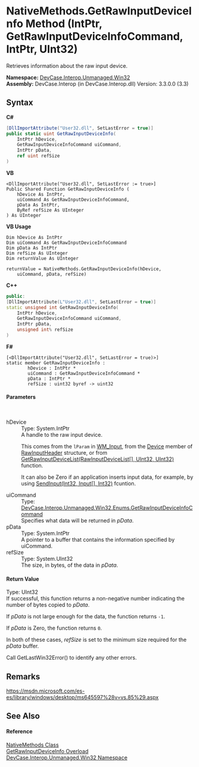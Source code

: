 # NativeMethods.GetRawInputDeviceInfo Method (IntPtr, GetRawInputDeviceInfoCommand, IntPtr, UInt32)
 

Retrieves information about the raw input device.

**Namespace:**&nbsp;<a href="N_DevCase_Interop_Unmanaged_Win32">DevCase.Interop.Unmanaged.Win32</a><br />**Assembly:**&nbsp;DevCase.Interop (in DevCase.Interop.dll) Version: 3.3.0.0 (3.3)

## Syntax

**C#**<br />
``` C#
[DllImportAttribute("User32.dll", SetLastError = true)]
public static uint GetRawInputDeviceInfo(
	IntPtr hDevice,
	GetRawInputDeviceInfoCommand uiCommand,
	IntPtr pData,
	ref uint refSize
)
```

**VB**<br />
``` VB
<DllImportAttribute("User32.dll", SetLastError := true>]
Public Shared Function GetRawInputDeviceInfo ( 
	hDevice As IntPtr,
	uiCommand As GetRawInputDeviceInfoCommand,
	pData As IntPtr,
	ByRef refSize As UInteger
) As UInteger
```

**VB Usage**<br />
``` VB Usage
Dim hDevice As IntPtr
Dim uiCommand As GetRawInputDeviceInfoCommand
Dim pData As IntPtr
Dim refSize As UInteger
Dim returnValue As UInteger

returnValue = NativeMethods.GetRawInputDeviceInfo(hDevice, 
	uiCommand, pData, refSize)
```

**C++**<br />
``` C++
public:
[DllImportAttribute(L"User32.dll", SetLastError = true)]
static unsigned int GetRawInputDeviceInfo(
	IntPtr hDevice, 
	GetRawInputDeviceInfoCommand uiCommand, 
	IntPtr pData, 
	unsigned int% refSize
)
```

**F#**<br />
``` F#
[<DllImportAttribute("User32.dll", SetLastError = true)>]
static member GetRawInputDeviceInfo : 
        hDevice : IntPtr * 
        uiCommand : GetRawInputDeviceInfoCommand * 
        pData : IntPtr * 
        refSize : uint32 byref -> uint32 

```


#### Parameters
&nbsp;<dl><dt>hDevice</dt><dd>Type: System.IntPtr<br />A handle to the raw input device. 

 This comes from the `lParam` in <a href="T_DevCase_Interop_Unmanaged_Win32_Enums_WindowMessages">WM_Input</a>, from the <a href="F_DevCase_Interop_Unmanaged_Win32_Structures_RawInputHeader_Device">Device</a> member of <a href="T_DevCase_Interop_Unmanaged_Win32_Structures_RawInputHeader">RawInputHeader</a> structure, or from <a href="M_DevCase_Interop_Unmanaged_Win32_NativeMethods_GetRawInputDeviceList">GetRawInputDeviceList(RawInputDeviceList[], UInt32, UInt32)</a> function. 

 It can also be Zero if an application inserts input data, for example, by using <a href="M_DevCase_Interop_Unmanaged_Win32_NativeMethods_SendInput">SendInput(Int32, Input[], Int32)</a> fcuntion.</dd><dt>uiCommand</dt><dd>Type: <a href="T_DevCase_Interop_Unmanaged_Win32_Enums_GetRawInputDeviceInfoCommand">DevCase.Interop.Unmanaged.Win32.Enums.GetRawInputDeviceInfoCommand</a><br />Specifies what data will be returned in *pData*.</dd><dt>pData</dt><dd>Type: System.IntPtr<br />A pointer to a buffer that contains the information specified by uiCommand.</dd><dt>refSize</dt><dd>Type: System.UInt32<br />The size, in bytes, of the data in *pData*.</dd></dl>

#### Return Value
Type: UInt32<br />If successful, this function returns a non-negative number indicating the number of bytes copied to *pData*. 

 If *pData* is not large enough for the data, the function returns `-1`. 

 If *pData* is Zero, the function returns `0`. 

 In both of these cases, *refSize* is set to the minimum size required for the *pData* buffer. 

 Call GetLastWin32Error() to identify any other errors.

## Remarks
<a href="https://msdn.microsoft.com/es-es/library/windows/desktop/ms645597%28v=vs.85%29.aspx" target="_blank">https://msdn.microsoft.com/es-es/library/windows/desktop/ms645597%28v=vs.85%29.aspx</a>

## See Also


#### Reference
<a href="T_DevCase_Interop_Unmanaged_Win32_NativeMethods">NativeMethods Class</a><br /><a href="Overload_DevCase_Interop_Unmanaged_Win32_NativeMethods_GetRawInputDeviceInfo">GetRawInputDeviceInfo Overload</a><br /><a href="N_DevCase_Interop_Unmanaged_Win32">DevCase.Interop.Unmanaged.Win32 Namespace</a><br />